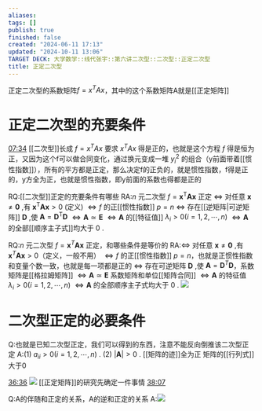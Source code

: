```yaml
---
aliases: 
tags: []
publish: true
finished: false
created: "2024-06-11 17:13"
updated: "2024-10-11 13:06"
TARGET DECK: 大学数学::线代张宇::第六讲二次型::二次型::正定二次型
title: 正定二次型
---
```

正定二次型的系数矩阵$f=x^{T}Ax$，其中的这个系数矩阵A就是[[正定矩阵]]

# 正定二次型的充要条件
[07:34](https://www.bilibili.com/video/BV1Ti421D727?p=51&t=454.257449#t=07:34.26) 
[[二次型]]长成 $f=x^{T}Ax$ 要求 $x^{T}Ax$ 得是正的，也就是这个方程 $f$ 得是恒为正，又因为这个f可以做合同变化，通过换元变成一堆 $y_{i}^{2}$ 的组合（y前面带着[[惯性指数]]），所有的平方都是正定，那么决定f的正负的，就是惯性指数，f得是正的，y方全为正，也就是惯性指数，即y前面的系数也得都是正的 

RQ:[[二次型]]正定的充要条件有哪些
RA:$n$ 元二次型 $f = {\mathbf{x}}^{\mathrm{T}}\mathbf{A}\mathbf{x}$ 正定 
${\Leftrightarrow}$ 对任意 $\mathbf{x} {\neq} \mathbf{0}$ ,有 ${\mathbf{x}}^{\mathrm{T}}\mathbf{A}\mathbf{x} > 0$ (定义)
${\Leftrightarrow} f$ 的正[[惯性指数]] $p = n$
${\Leftrightarrow}$ 存在[[逆矩阵|可逆矩阵]] $\mathbf{D}$ ,使 $\mathbf{A} = {\mathbf{D}}^{\mathrm{T}}\mathbf{D}$
${\Leftrightarrow} \mathbf{A} {\simeq} \mathbf{E}$
${\Leftrightarrow} \mathbf{A}$ 的[[特征值]] ${\lambda}_{i} > 0(i = 1,2,{\cdots},n)$
${\Leftrightarrow} \mathbf{A}$ 的全部[[顺序主子式]]均大于 0 .

RQ:$n$ 元二次型 $f = {\mathbf{x}}^{T}\mathbf{A}\mathbf{x}$ 正定，和哪些条件是等价的
RA:${\Leftrightarrow}$ 对任意 $\mathbf{x} {\neq} \mathbf{0}$ ,有 ${\mathbf{x}}^{T}\mathbf{A}\mathbf{x} > 0$（定义，一般不用）
${\Leftrightarrow} f$ 的正[[惯性指数]] $p = n$，也就是正惯性指数和变量个数一致，也就是每一项都是正的
${\Leftrightarrow}$ 存在可逆矩阵 $\mathbf{D}$ ,使 $\mathbf{A} = {\mathbf{D}}^{T}\mathbf{D}$，系数矩阵是[[格拉姆矩阵]]
${\Leftrightarrow} \mathbf{A} {\simeq} \mathbf{E}$ 系数矩阵和单位[[矩阵合同]]
${\Leftrightarrow} \mathbf{A}$ 的特征值 ${\lambda}_{i} > 0(i = 1,2,{\cdots},n)$
${\Leftrightarrow} \mathbf{A}$ 的全部顺序主子式均大于 0 .
![](https://img.hwenyi.tech/202406120124284.webp)

# 二次型正定的必要条件
Q:也就是已知二次型正定，我们可以得到的东西，注意不能反向倒推该二次型正定
A:(1) $a_{ii} > 0(i = 1,2,{\cdots},n)$ .
(2) $\left| \mathbf{A} \right| > 0$ . 
[[矩阵的迹]]全为正
矩阵的[[行列式]]大于0

[36:36](https://www.bilibili.com/video/BV1Ti421D727?p=51&t=2196.656731#t=36:36.66) 
![](https://img.hwenyi.tech/202406120200416.webp)
[[正定矩阵]]的研究先确定一件事情
[38:07](https://www.bilibili.com/video/BV1Ti421D727?p=51&t=2287.392536#t=38:07.39) 

Q:A的伴随和正定的关系，A的逆和正定的关系
A:![](https://img.hwenyi.tech/202406120206117.webp)
